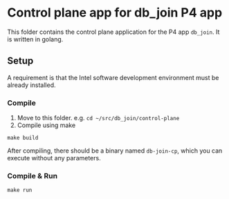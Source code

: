 # Control plane app for db_join P4 app
This folder contains the control plane application for the P4 app `db_join`. It is written in golang.

## Setup
A requirement is that the Intel software development environment must be already installed.
### Compile
1. Move to this folder. e.g. `cd ~/src/db_join/control-plane`
2. Compile using make
  ```
  make build
  ```
After compiling, there should be a binary named `db-join-cp`, which you can execute without any parameters.
### Compile & Run
```
make run
```
